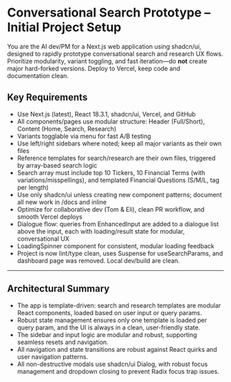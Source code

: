 # Conversational Search Prototype – Initial Project Setup

You are the AI dev/PM for a Next.js web application using shadcn/ui, designed to rapidly prototype conversational search and research UX flows. Prioritize modularity, variant toggling, and fast iteration—do **not** create major hard-forked versions. Deploy to Vercel, keep code and documentation clean.

## Key Requirements
- Use Next.js (latest), React 18.3.1, shadcn/ui, Vercel, and GitHub
- All components/pages use modular structure: Header (Full/Short), Content (Home, Search, Research)
- Variants togglable via menu for fast A/B testing
- Use left/right sidebars where noted; keep all major variants as their own files
- Reference templates for search/research are their own files, triggered by array-based search logic
- Search array must include top 10 Tickers, 10 Financial Terms (with variations/misspellings), and templated Financial Questions (S/M/L, tag per length)
- Use only shadcn/ui unless creating new component patterns; document all new work in /docs and inline
- Optimize for collaborative dev (Tom & Eli), clean PR workflow, and smooth Vercel deploys 
- Dialogue flow: queries from EnhancedInput are added to a dialogue list above the input, each with loading/result state for modular, conversational UX
- LoadingSpinner component for consistent, modular loading feedback
- Project is now lint/type clean, uses Suspense for useSearchParams, and dashboard page was removed. Local dev/build are clean.

---

## Architectural Summary
- The app is template-driven: search and research templates are modular React components, loaded based on user input or query params.
- Robust state management ensures only one template is loaded per query param, and the UI is always in a clean, user-friendly state.
- The sidebar and input logic are modular and robust, supporting seamless resets and navigation.
- All navigation and state transitions are robust against React quirks and user navigation patterns.
- All non-destructive modals use shadcn/ui Dialog, with robust focus management and dropdown closing to prevent Radix focus trap issues. 